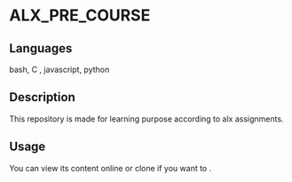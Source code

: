 # ALX_PRE_COURSE

## Languages
  bash, C , javascript, python

## Description
  This repository is made for learning purpose according to alx assignments.
  

## Usage

  You can view its content online or clone if you want to . 
